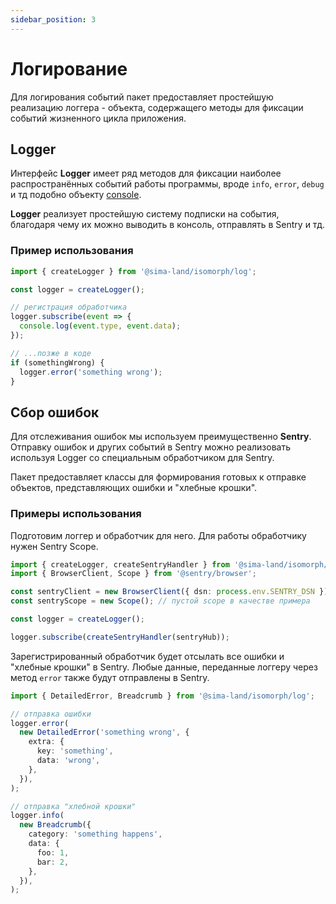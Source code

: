 ```yaml
---
sidebar_position: 3
---
```


# Логирование

Для логирования событий пакет предоставляет простейшую реализацию логгера - объекта, содержащего методы для фиксации событий жизненного цикла приложения.

## Logger

Интерфейс **Logger** имеет ряд методов для фиксации наиболее распространённых событий работы программы, вроде `info`, `error`, `debug` и тд подобно объекту [console](https://developer.mozilla.org/ru/docs/Web/API/Console).

**Logger** реализует простейшую систему подписки на события, благодаря чему их можно выводить в консоль, отправлять в Sentry и тд.

### Пример использования

```ts
import { createLogger } from '@sima-land/isomorph/log';

const logger = createLogger();

// регистрация обработчика
logger.subscribe(event => {
  console.log(event.type, event.data);
});

// ...позже в коде
if (somethingWrong) {
  logger.error('something wrong');
}
```

## Сбор ошибок

Для отслеживания ошибок мы используем преимущественно **Sentry**. Отправку ошибок и других событий в Sentry можно реализовать используя Logger со специальным обработчиком для Sentry.

Пакет предоставляет классы для формирования готовых к отправке объектов, представляющих ошибки и "хлебные крошки".

### Примеры использования

Подготовим логгер и обработчик для него. Для работы обработчику нужен Sentry Scope.

```ts
import { createLogger, createSentryHandler } from '@sima-land/isomorph/log';
import { BrowserClient, Scope } from '@sentry/browser';

const sentryClient = new BrowserClient({ dsn: process.env.SENTRY_DSN });
const sentryScope = new Scope(); // пустой scope в качестве примера

const logger = createLogger();

logger.subscribe(createSentryHandler(sentryHub));
```

Зарегистрированный обработчик будет отсылать все ошибки и "хлебные крошки" в Sentry.
Любые данные, переданные логгеру через метод `error` также будут отправлены в Sentry.

```ts
import { DetailedError, Breadcrumb } from '@sima-land/isomorph/log';

// отправка ошибки
logger.error(
  new DetailedError('something wrong', {
    extra: {
      key: 'something',
      data: 'wrong',
    },
  }),
);

// отправка "хлебной крошки"
logger.info(
  new Breadcrumb({
    category: 'something happens',
    data: {
      foo: 1,
      bar: 2,
    },
  }),
);
```
